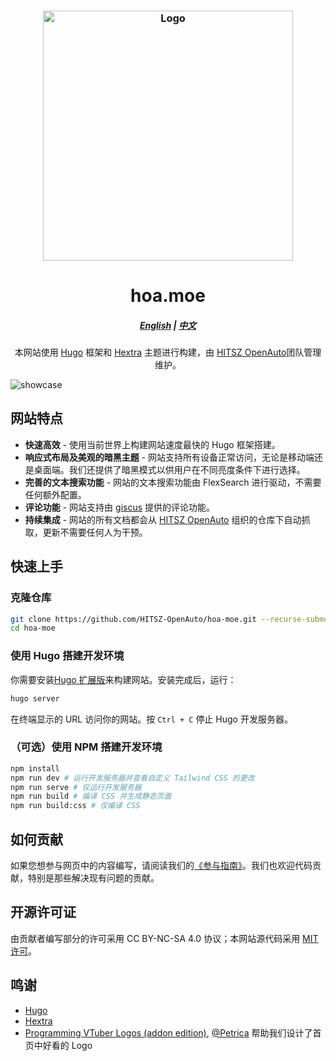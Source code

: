<h3 align="center">
	<img src="./static/images/HITSZOpenAutoShadow.webp" width="400" alt="Logo"/><br/>
</h3>
<h1 align="center">hoa.moe</h1>
<h5 align="center"><a href="README.md">English</a> | <a href="README-zh.md">中文</a></h5>

<p align="center">本网站使用 <a href="https://gohugo.io/">Hugo</a> 框架和 <a href="https://imfing.github.io/hextra/">Hextra</a> 主题进行构建，由 <a href="https://github.com/HITSZ-OpenAuto">HITSZ OpenAuto</a>团队管理维护。</p>

![showcase](static/images/showcase.webp)

## 网站特点

- **快速高效** - 使用当前世界上构建网站速度最快的 Hugo 框架搭建。
- **响应式布局及美观的暗黑主题** - 网站支持所有设备正常访问，无论是移动端还是桌面端。我们还提供了暗黑模式以供用户在不同亮度条件下进行选择。
- **完善的文本搜索功能** - 网站的文本搜索功能由 FlexSearch 进行驱动，不需要任何额外配置。
- **评论功能** - 网站支持由 [giscus](https://giscus.app/) 提供的评论功能。
- **持续集成** - 网站的所有文档都会从 [HITSZ OpenAuto](https://github.com/HITSZ-OpenAuto) 组织的仓库下自动抓取，更新不需要任何人为干预。

## 快速上手

### 克隆仓库

```bash
git clone https://github.com/HITSZ-OpenAuto/hoa-moe.git --recurse-submodules --depth=1
cd hoa-moe
```

### 使用 Hugo 搭建开发环境

你需要安装[Hugo 扩展版](https://gohugo.io/installation/)来构建网站。安装完成后，运行：

```bash
hugo server
```

在终端显示的 URL 访问你的网站。按 `Ctrl + C` 停止 Hugo 开发服务器。

### （可选）使用 NPM 搭建开发环境

```bash
npm install
npm run dev # 运行开发服务器并查看自定义 Tailwind CSS 的更改
npm run serve # 仅运行开发服务器
npm run build # 编译 CSS 并生成静态页面
npm run build:css # 仅编译 CSS
```

## 如何贡献

如果您想参与网页中的内容编写，请阅读我们的[《参与指南》](https://hoa.moe/blog/contribution-guide/)。我们也欢迎代码贡献，特别是那些解决现有问题的贡献。

## 开源许可证

由贡献者编写部分的许可采用 CC BY-NC-SA 4.0 协议；本网站源代码采用 [MIT 许可](LICENSE)。

## 鸣谢

- [Hugo](https://gohugo.io/)
- [Hextra](https://imfing.github.io/hextra/)
- [Programming VTuber Logos (addon edition)](https://github.com/PetricaT/ProgrammingVTuberLogos-Addon), [@Petrica](https://github.com/PetricaT) 帮助我们设计了首页中好看的 Logo
